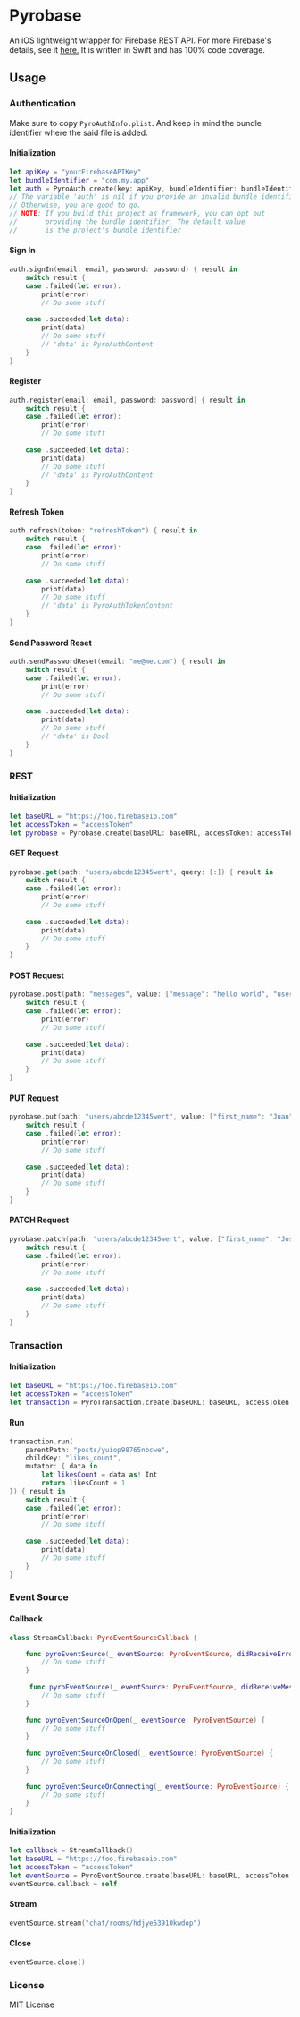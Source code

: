 # Pyrobase
An iOS lightweight wrapper for Firebase REST API. For more Firebase's details, see it [here.](https://firebase.google.com/docs/reference/rest/database/) It is written in Swift and has 100% code coverage.

## Usage

### Authentication

Make sure to copy `PyroAuthInfo.plist`. And keep in mind the bundle identifier where the said file is added. 

#### Initialization
```swift
let apiKey = "yourFirebaseAPIKey"
let bundleIdentifier = "com.my.app"
let auth = PyroAuth.create(key: apiKey, bundleIdentifier: bundleIdentifier)
// The variable 'auth' is nil if you provide an invalid bundle identifier.
// Otherwise, you are good to go.
// NOTE: If you build this project as framework, you can opt out
//       providing the bundle identifier. The default value
//       is the project's bundle identifier
```

#### Sign In
```swift
auth.signIn(email: email, password: password) { result in
    switch result {
    case .failed(let error):
        print(error)
        // Do some stuff
            
    case .succeeded(let data):
        print(data)
        // Do some stuff
        // 'data' is PyroAuthContent
    }
}
```

#### Register
```swift
auth.register(email: email, password: password) { result in
    switch result {
    case .failed(let error):
        print(error)
        // Do some stuff
            
    case .succeeded(let data):
        print(data)
        // Do some stuff
        // 'data' is PyroAuthContent
    }
}
```

#### Refresh Token
```swift
auth.refresh(token: "refreshToken") { result in
    switch result {
    case .failed(let error):
        print(error)
        // Do some stuff
            
    case .succeeded(let data):
        print(data)
        // Do some stuff
        // 'data' is PyroAuthTokenContent
    }
}
```

#### Send Password Reset
```swift
auth.sendPasswordReset(email: "me@me.com") { result in
    switch result {
    case .failed(let error):
        print(error)
        // Do some stuff
            
    case .succeeded(let data):
        print(data)
        // Do some stuff
        // 'data' is Bool
    }
}
```

### REST

#### Initialization
```swift
let baseURL = "https://foo.firebaseio.com"
let accessToken = "accessToken"
let pyrobase = Pyrobase.create(baseURL: baseURL, accessToken: accessToken)
```

#### GET Request
```swift
pyrobase.get(path: "users/abcde12345wert", query: [:]) { result in
    switch result {
    case .failed(let error):
        print(error)
        // Do some stuff
            
    case .succeeded(let data):
        print(data)
        // Do some stuff
    }
}
```

#### POST Request
```swift
pyrobase.post(path: "messages", value: ["message": "hello world", "user_id": "abcde12345qwert"]) { result in
    switch result {
    case .failed(let error):
        print(error)
        // Do some stuff
            
    case .succeeded(let data):
        print(data)
        // Do some stuff
    }
}
```

#### PUT Request
```swift
pyrobase.put(path: "users/abcde12345wert", value: ["first_name": "Juan", "last_name": "Dela Cruz"]) { result in
    switch result {
    case .failed(let error):
        print(error)
        // Do some stuff
            
    case .succeeded(let data):
        print(data)
        // Do some stuff
    }
}
```

#### PATCH Request
```swift
pyrobase.patch(path: "users/abcde12345wert", value: ["first_name": "Jose"]) { result in
    switch result {
    case .failed(let error):
        print(error)
        // Do some stuff
            
    case .succeeded(let data):
        print(data)
        // Do some stuff
    }
}
```

### Transaction

#### Initialization
```swift
let baseURL = "https://foo.firebaseio.com"
let accessToken = "accessToken"
let transaction = PyroTransaction.create(baseURL: baseURL, accessToken: accessToken)
```
#### Run
```swift
transaction.run(
    parentPath: "posts/yuiop98765nbcwe",
    childKey: "likes_count", 
    mutator: { data in
    	let likesCount = data as! Int
    	return likesCount + 1
}) { result in
    switch result {
    case .failed(let error):
        print(error)
        // Do some stuff
            
    case .succeeded(let data):
        print(data)
        // Do some stuff
    }
}
```


### Event Source

#### Callback
```swift
class StreamCallback: PyroEventSourceCallback {

    func pyroEventSource(_ eventSource: PyroEventSource, didReceiveError error: Error) {
        // Do some stuff
    }
    
     func pyroEventSource(_ eventSource: PyroEventSource, didReceiveMessage message: PyroEventSourceMessage) {
        // Do some stuff
    }

    func pyroEventSourceOnOpen(_ eventSource: PyroEventSource) {
        // Do some stuff
    }
    
    func pyroEventSourceOnClosed(_ eventSource: PyroEventSource) {
        // Do some stuff
    }
    
    func pyroEventSourceOnConnecting(_ eventSource: PyroEventSource) {
        // Do some stuff
    }
}
```

#### Initialization
```swift
let callback = StreamCallback()
let baseURL = "https://foo.firebaseio.com"
let accessToken = "accessToken"
let eventSource = PyroEventSource.create(baseURL: baseURL, accessToken: accessToken)
eventSource.callback = self
```

#### Stream
```swift
eventSource.stream("chat/rooms/hdjye53910kwdop")
```

#### Close
```swift
eventSource.close()
```

### License

MIT License